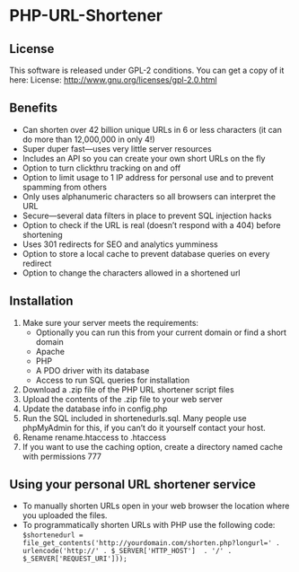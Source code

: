 # PHP-URL-Shortener

## License

This software is released under GPL-2 conditions. You can get a copy of it here:
License: http://www.gnu.org/licenses/gpl-2.0.html

## Benefits

- Can shorten over 42 billion unique URLs in 6 or less characters (it can do more than 12,000,000 in only 4!)
- Super duper fast—uses very little server resources
- Includes an API so you can create your own short URLs on the fly
- Option to turn clickthru tracking on and off
- Option to limit usage to 1 IP address for personal use and to prevent spamming from others
- Only uses alphanumeric characters so all browsers can interpret the URL
- Secure—several data filters in place to prevent SQL injection hacks
- Option to check if the URL is real (doesn’t respond with a 404) before shortening
- Uses 301 redirects for SEO and analytics yumminess
- Option to store a local cache to prevent database queries on every redirect
- Option to change the characters allowed in a shortened url

## Installation

1. Make sure your server meets the requirements:
   * Optionally you can run this from your current domain or find a short domain
   * Apache
   * PHP
   * A PDO driver with its database
   * Access to run SQL queries for installation
2. Download a .zip file of the PHP URL shortener script files
3. Upload the contents of the .zip file to your web server
4. Update the database info in config.php
5. Run the SQL included in shortenedurls.sql. Many people use phpMyAdmin for this, if you can’t do it yourself contact your host.
6. Rename rename.htaccess to .htaccess
7. If you want to use the caching option, create a directory named cache with permissions 777

## Using your personal URL shortener service

- To manually shorten URLs open in your web browser the location where you uploaded the files.
- To programmatically shorten URLs with PHP use the following code:
    ```$shortenedurl = file_get_contents('http://yourdomain.com/shorten.php?longurl=' . urlencode('http://' . $_SERVER['HTTP_HOST']  . '/' . $_SERVER['REQUEST_URI']));```

